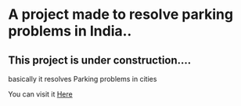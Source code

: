 # A project made to resolve parking problems in India..

## This project is under construction....

basically it resolves Parking problems in cities

You can visit it [Here](http://parkingapp.rajat.tech/) 
